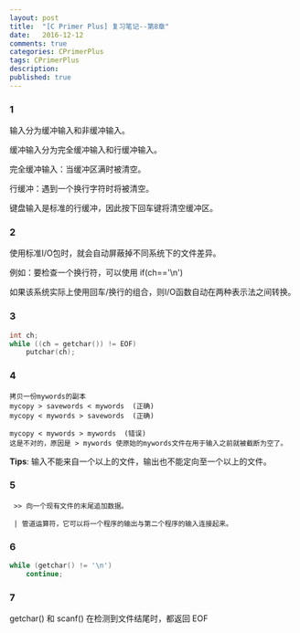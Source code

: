 ```yaml
---
layout: post
title:  "[C Primer Plus] 复习笔记--第8章"
date:   2016-12-12
comments: true
categories: CPrimerPlus
tags: CPrimerPlus
description:
published: true
---
```


### 1

输入分为缓冲输入和非缓冲输入。

缓冲输入分为完全缓冲输入和行缓冲输入。

完全缓冲输入：当缓冲区满时被清空。

行缓冲：遇到一个换行字符时将被清空。

键盘输入是标准的行缓冲，因此按下回车键将清空缓冲区。


### 2 

使用标准I/O包时，就会自动屏蔽掉不同系统下的文件差异。

例如：要检查一个换行符，可以使用 if(ch=='\n')

如果该系统实际上使用回车/换行的组合，则I/O函数自动在两种表示法之间转换。


### 3

```cpp
int ch;
while ((ch = getchar()) != EOF)
	putchar(ch);
```


### 4

```
拷贝一份mywords的副本 
mycopy > savewords < mywords  (正确)
mycopy < mywords > savewords  (正确)

mycopy < mywords > mywords  (错误)
这是不对的，原因是 > mywords 使原始的mywords文件在用于输入之前就被截断为空了。
```

**Tips**: 输入不能来自一个以上的文件，输出也不能定向至一个以上的文件。


### 5

```
 >> 向一个现有文件的末尾追加数据。

 | 管道运算符，它可以将一个程序的输出与第二个程序的输入连接起来。
```


### 6

```cpp
while (getchar() != '\n')
	continue;
```

### 7

getchar() 和 scanf() 在检测到文件结尾时，都返回 EOF
























